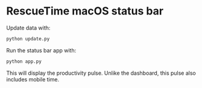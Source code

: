 # RescueTime macOS status bar

Update data with:
```python
python update.py
```

Run the status bar app with:
```python
python app.py
```

This will display the productivity pulse. Unlike the
dashboard, this pulse also includes mobile time.
